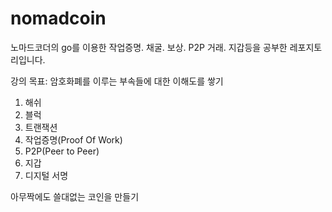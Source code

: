 # nomadcoin
노마드코더의 go를 이용한 작업증명. 채굴. 보상. P2P 거래. 지갑등을 공부한 레포지토리입니다.

강의 목표: 암호화폐를 이루는 부속들에 대한 이해도를 쌓기 
1. 해쉬
2. 블럭
3. 트랜잭션
4. 작업증명(Proof Of Work)
5. P2P(Peer to Peer)
6. 지갑
7. 디지털 서명

아무짝에도 쓸대없는 코인을 만들기